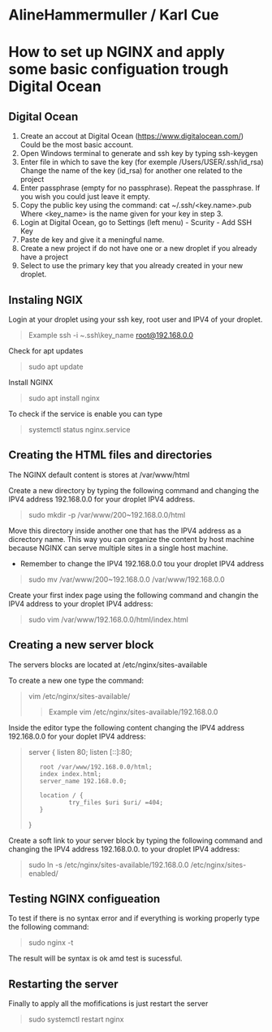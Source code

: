 # AlineHammermuller / Karl Cue

# How to set up NGINX and apply some basic configuation trough Digital Ocean
 
## Digital Ocean

1. Create an accout at Digital Ocean (https://www.digitalocean.com/)
	Could be the most basic account.
2. Open Windows terminal to generate and ssh key by typing ssh-keygen
3. Enter file in which to save the key (for exemple /Users/USER/.ssh/id_rsa)
	Change the name of the key (id_rsa) for another one related to the project
4. Enter passphrase (empty for no passphrase). Repeat the passphrase.
	If you wish you could just leave it empty.
5. Copy the public key using the command: cat ~/.ssh/<key.name>.pub
	Where <key_name> is the name given for your key in step 3.
6. Login at Digital Ocean, go to Settings (left menu) - Scurity - Add SSH Key
7. Paste de key and give it a meningful name.
8. Create a new project if do not have one or a new droplet if you already have a project
9. Select to use the primary key that you already created in your new droplet.

## Instaling NGIX

Login at your droplet using your ssh key, root user and IPV4 of your droplet.

> Example ssh -i ~\.ssh\key_name root@192.168.0.0

Check for apt updates

> sudo apt update

Install NGINX

> sudo apt install nginx

To check if the service is enable you can type

> systemctl status nginx.service

## Creating the HTML files and directories

The NGINX default content is stores at /var/www/html

Create a new directory by typing the following command and changing the IPV4 address
192.168.0.0 for your droplet IPV4 address.

> sudo mkdir -p /var/www/200~192.168.0.0/html

Move this directory inside another one that has the IPV4 address as a dicrectory name. 
This way you can organize the content by host machine because NGINX can serve multiple
sites in a single host machine.
* Remember to change the IPV4 192.168.0.0 tou your droplet IPV4 address

> sudo mv /var/www/200~192.168.0.0 /var/www/192.168.0.0

Create your first index page using the following command and changin the IPV4 address to your
droplet IPV4 address:

> sudo vim /var/www/192.168.0.0/html/index.html

## Creating a new server block

The servers blocks are located at /etc/nginx/sites-available

To create a new one type the command:

> vim /etc/nginx/sites-available/<IPV4 address>
>
>> Example vim /etc/nginx/sites-available/192.168.0.0

Inside the editor type the following content changing the IPV4 address 192.168.0.0
 for your doplet IPV4 address:

>
> server {
>        listen 80;
>        listen [::]:80;
>
>        root /var/www/192.168.0.0/html;
>        index index.html;
>        server_name 192.168.0.0;
>
>        location / {
>                try_files $uri $uri/ =404;
>        }
> }
>

Create a soft link to your server block by typing the following command and changing the
IPV4 address 192.168.0.0. to your droplet IPV4 address:

> sudo ln -s /etc/nginx/sites-available/192.168.0.0 /etc/nginx/sites-enabled/

## Testing NGINX configueation

To test if there is no syntax error and if everything is working properly type the following command:

> sudo nginx -t

The result will be syntax is ok amd test is sucessful.

## Restarting the server

Finally to apply all the mofifications is just restart the server

> sudo systemctl restart nginx

